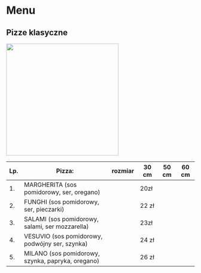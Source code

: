 # Menu

## Pizze klasyczne

<img src ="img/masimo-grabar-NzHRSLhc6Cs-unsplash.jpg" width = 300>

|Lp.|Pizza: | rozmiar | 30 cm | 50 cm | 60 cm |
|---|----------------------------------------|--|----|--|-------|
|1. |MARGHERITA (sos pomidorowy, ser, oregano)| |20zł | | |
|2. |FUNGHI (sos pomidorowy, ser, pieczarki)| |22 zł | | |
|3. |SALAMI (sos pomidorowy, salami, ser mozzarella)| |23zł | | |
|4. |VESUVIO (sos pomidorowy, podwójny ser, szynka)| |24 zł | | |
|5. |MILANO (sos pomidorowy, szynka, papryka, oregano)| |26 zł | | |
